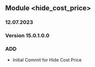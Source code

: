 ## Module <hide_cost_price>

### 12.07.2023
### Version 15.0.1.0.0
### ADD
 - Initial Commit for Hide Cost Price